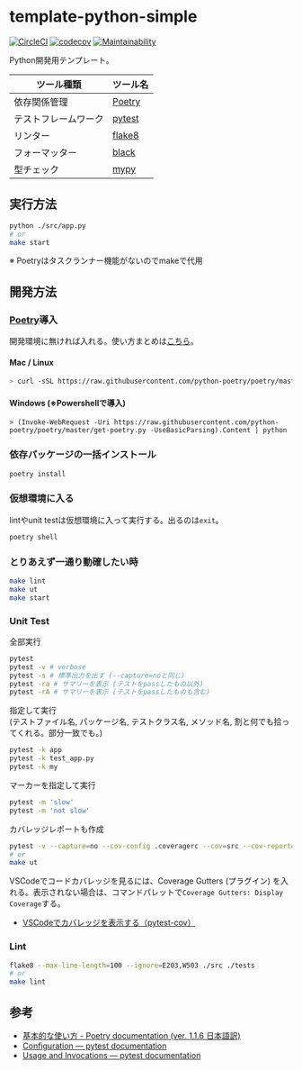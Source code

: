 # template-python-simple

[![CircleCI](https://circleci.com/gh/mozkzki/template-python-simple/tree/master.svg?style=svg)](https://circleci.com/gh/mozkzki/template-python-simple/tree/master)
[![codecov](https://codecov.io/gh/mozkzki/template-python-simple/branch/master/graph/badge.svg?token=BRB5vsPkO2)](https://codecov.io/gh/mozkzki/template-python-simple)
[![Maintainability](https://api.codeclimate.com/v1/badges/df50bbce59225073a577/maintainability)](https://codeclimate.com/github/mozkzki/template-python-simple/maintainability)

Python開発用テンプレート。

| ツール種類 | ツール名 |
|--|--|
| 依存関係管理 | [Poetry](https://python-poetry.org/) |
| テストフレームワーク | [pytest](https://docs.pytest.org/en/6.2.x/) |
| リンター | [flake8](https://flake8.pycqa.org/en/latest/) |
| フォーマッター | [black](https://github.com/psf/black) |
| 型チェック | [mypy](https://mypy.readthedocs.io/en/stable/) |

## 実行方法

```sh
python ./src/app.py
# or
make start
```

※ Poetryはタスクランナー機能がないのでmakeで代用

## 開発方法

### [Poetry](https://cocoatomo.github.io/poetry-ja/basic-usage/)導入

開発環境に無ければ入れる。使い方まとめは[こちら](https://github.com/mozkzki/poetry-sample/blob/main/README.md)。

#### Mac / Linux

```bash
> curl -sSL https://raw.githubusercontent.com/python-poetry/poetry/master/get-poetry.py | python
```

#### Windows (※Powershellで導入)

```Powershll
> (Invoke-WebRequest -Uri https://raw.githubusercontent.com/python-poetry/poetry/master/get-poetry.py -UseBasicParsing).Content | python
```

### 依存パッケージの一括インストール

```sh
poetry install
```

### 仮想環境に入る

lintやunit testは仮想環境に入って実行する。出るのは`exit`。

```sh
poetry shell
```

### とりあえず一通り動確したい時

```sh
make lint
make ut
make start
```

### Unit Test

全部実行

```sh
pytest
pytest -v # verbose
pytest -s # 標準出力を出す (--capture=noと同じ)
pytest -ra # サマリーを表示 (テストをpassしたもの以外)
pytest -rA # サマリーを表示 (テストをpassしたものも含む)
```

指定して実行  
(テストファイル名, パッケージ名, テストクラス名, メソッド名, 割と何でも拾ってくれる。部分一致でも。)

```sh
pytest -k app
pytest -k test_app.py
pytest -k my
```

マーカーを指定して実行

```sh
pytest -m 'slow'
pytest -m 'not slow'
```

カバレッジレポートも作成

```sh
pytest -v --capture=no --cov-config .coveragerc --cov=src --cov-report=xml --cov-report=term-missing .
# or
make ut
```

VSCodeでコードカバレッジを見るには、Coverage Gutters (プラグイン) を入れる。表示されない場合は、コマンドパレットで`Coverage Gutters: Display Coverage`する。

- [VSCodeでカバレッジを表示する（pytest-cov）](https://zenn.dev/tyoyo/articles/769df4b7eb9398)

### Lint

```sh
flake8 --max-line-length=100 --ignore=E203,W503 ./src ./tests
# or
make lint
```

## 参考

- [基本的な使い方 - Poetry documentation (ver. 1.1.6 日本語訳)](https://cocoatomo.github.io/poetry-ja/basic-usage/)
- [Configuration — pytest documentation](https://docs.pytest.org/en/6.2.x/customize.html)
- [Usage and Invocations — pytest documentation](https://docs.pytest.org/en/6.2.x/usage.html)
